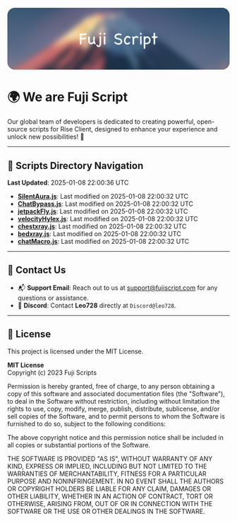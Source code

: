 ![Banner](.github/b.webp)

# 🌍 **We are Fuji Script**

Our global team of developers is dedicated to creating powerful, open-source scripts for Rise Client, designed to enhance your experience and unlock new possibilities! 🌟

---
<!-- SCRIPTS_NAVIGATION_START -->
## 📂 **Scripts Directory Navigation**

**Last Updated**: 2025-01-08 22:00:36 UTC

- **[SilentAura.js](scripts/SilentAura.js)**: Last modified on 2025-01-08 22:00:32 UTC
- **[ChatBypass.js](scripts/ChatBypass.js)**: Last modified on 2025-01-08 22:00:32 UTC
- **[jetpackFly.js](scripts/jetpackFly.js)**: Last modified on 2025-01-08 22:00:32 UTC
- **[velocityHylex.js](scripts/velocityHylex.js)**: Last modified on 2025-01-08 22:00:32 UTC
- **[chestxray.js](scripts/chestxray.js)**: Last modified on 2025-01-08 22:00:32 UTC
- **[bedxray.js](scripts/bedxray.js)**: Last modified on 2025-01-08 22:00:32 UTC
- **[chatMacro.js](scripts/chatMacro.js)**: Last modified on 2025-01-08 22:00:32 UTC

<!-- SCRIPTS_NAVIGATION_END -->

---

## 💬 **Contact Us**  
- 📬 **Support Email**: Reach out to us at [support@fujiscript.com](mailto:support@fujiscript.com) for any questions or assistance.  
- 💬 **Discord**: Contact **Leo728** directly at `Discord@leo728`.

---

## 📜 **License**

This project is licensed under the MIT License.  

**MIT License**  
Copyright (c) 2023 Fuji Scripts  

Permission is hereby granted, free of charge, to any person obtaining a copy of this software and associated documentation files (the "Software"), to deal in the Software without restriction, including without limitation the rights to use, copy, modify, merge, publish, distribute, sublicense, and/or sell copies of the Software, and to permit persons to whom the Software is furnished to do so, subject to the following conditions:  

The above copyright notice and this permission notice shall be included in all copies or substantial portions of the Software.  

THE SOFTWARE IS PROVIDED "AS IS", WITHOUT WARRANTY OF ANY KIND, EXPRESS OR IMPLIED, INCLUDING BUT NOT LIMITED TO THE WARRANTIES OF MERCHANTABILITY, FITNESS FOR A PARTICULAR PURPOSE AND NONINFRINGEMENT. IN NO EVENT SHALL THE AUTHORS OR COPYRIGHT HOLDERS BE LIABLE FOR ANY CLAIM, DAMAGES OR OTHER LIABILITY, WHETHER IN AN ACTION OF CONTRACT, TORT OR OTHERWISE, ARISING FROM, OUT OF OR IN CONNECTION WITH THE SOFTWARE OR THE USE OR OTHER DEALINGS IN THE SOFTWARE.  
